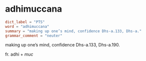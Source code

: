 # adhimuccana

``` toml
dict_label = "PTS"
word = "adhimuccana"
summary = "making up one’s mind, confidence Dhs-a.133, Dhs-a."
grammar_comment = "neuter"
```

making up one’s mind, confidence Dhs\-a.133, Dhs\-a.190.

fr. adhi \+ *muc*

